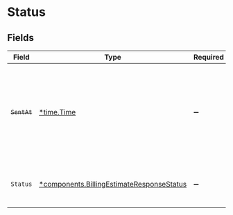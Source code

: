 # Status


## Fields

| Field                                                                                                                   | Type                                                                                                                    | Required                                                                                                                | Description                                                                                                             | Example                                                                                                                 |
| ----------------------------------------------------------------------------------------------------------------------- | ----------------------------------------------------------------------------------------------------------------------- | ----------------------------------------------------------------------------------------------------------------------- | ----------------------------------------------------------------------------------------------------------------------- | ----------------------------------------------------------------------------------------------------------------------- |
| ~~`SentAt`~~                                                                                                            | [*time.Time](https://pkg.go.dev/time#Time)                                                                              | :heavy_minus_sign:                                                                                                      | : warning: ** DEPRECATED **: This will be removed in a future release, please migrate away from it as soon as possible. | 2020-04-09T18:14:30Z                                                                                                    |
| `Status`                                                                                                                | [*components.BillingEstimateResponseStatus](../../models/shared/billingestimateresponsestatus.md)                       | :heavy_minus_sign:                                                                                                      | What the current status of this invoice can be.                                                                         | Pending                                                                                                                 |